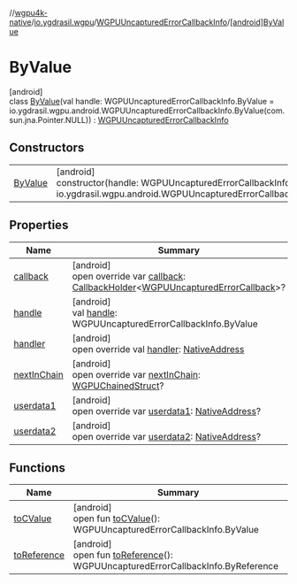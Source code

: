 //[wgpu4k-native](../../../../index.md)/[io.ygdrasil.wgpu](../../index.md)/[WGPUUncapturedErrorCallbackInfo](../index.md)/[[android]ByValue](index.md)

# ByValue

[android]\
class [ByValue](index.md)(val handle: WGPUUncapturedErrorCallbackInfo.ByValue = io.ygdrasil.wgpu.android.WGPUUncapturedErrorCallbackInfo.ByValue(com.sun.jna.Pointer.NULL)) : [WGPUUncapturedErrorCallbackInfo](../index.md)

## Constructors

| | |
|---|---|
| [ByValue](-by-value.md) | [android]<br>constructor(handle: WGPUUncapturedErrorCallbackInfo.ByValue = io.ygdrasil.wgpu.android.WGPUUncapturedErrorCallbackInfo.ByValue(com.sun.jna.Pointer.NULL)) |

## Properties

| Name | Summary |
|---|---|
| [callback](callback.md) | [android]<br>open override var [callback](callback.md): [CallbackHolder](../../../ffi/-callback-holder/index.md)&lt;[WGPUUncapturedErrorCallback](../../-w-g-p-u-uncaptured-error-callback/index.md)&gt;? |
| [handle](handle.md) | [android]<br>val [handle](handle.md): WGPUUncapturedErrorCallbackInfo.ByValue |
| [handler](handler.md) | [android]<br>open override val [handler](handler.md): [NativeAddress](../../../ffi/-native-address/index.md) |
| [nextInChain](next-in-chain.md) | [android]<br>open override var [nextInChain](next-in-chain.md): [WGPUChainedStruct](../../-w-g-p-u-chained-struct/index.md)? |
| [userdata1](userdata1.md) | [android]<br>open override var [userdata1](userdata1.md): [NativeAddress](../../../ffi/-native-address/index.md)? |
| [userdata2](userdata2.md) | [android]<br>open override var [userdata2](userdata2.md): [NativeAddress](../../../ffi/-native-address/index.md)? |

## Functions

| Name | Summary |
|---|---|
| [toCValue](../[android]to-c-value.md) | [android]<br>open fun [toCValue](../[android]to-c-value.md)(): WGPUUncapturedErrorCallbackInfo.ByValue |
| [toReference](../to-reference.md) | [android]<br>open fun [toReference](../to-reference.md)(): WGPUUncapturedErrorCallbackInfo.ByReference |
